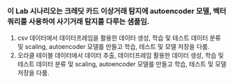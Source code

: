 ###  이 Lab 시나리오는 크레딧 카드 이상거래 탐지에 autoencoder 모델, 벡터쿼리를 사용하여 사기거래 탐지를 다루는 샘플임.
1. csv 데이터에서 데이터프레임을 활용한 데이터 생성, 학습 및 테스트 데이터 분류 및 scaling, autoencoder 모델를 만들고 학습, 테스트 및 모델 저장을 다룸.
2. 오라클 테이블 데이터에서 데이터 추출, 데이터프레임 활용한 데이터 생성, 학습 및 테스트 데이터 분류 및 scaling, autoencoder 모델를 만들고 학습, 테스트 및 모델 저장을 다룸.

